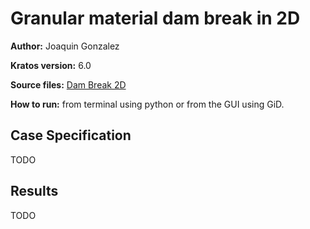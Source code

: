 # Granular material dam break in 2D

**Author:** Joaquin Gonzalez

**Kratos version:** 6.0

**Source files:** [Dam Break 2D](https://github.com/KratosMultiphysics/Examples/tree/master/pfem_fluid_dynamics/use_cases/Test_2D_muIrheology/source)

**How to run:** from terminal using python or from the GUI using GiD.

## Case Specification

TODO


## Results

TODO
